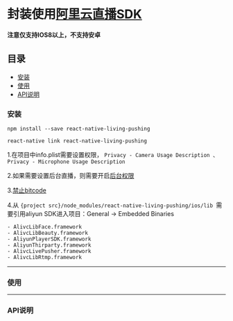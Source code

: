 # 封装使用[阿里云直播SDK](https://help.aliyun.com/document_detail/94821.html?spm=a2c4g.11186623.6.850.6adb60926lK3w7)

**注意仅支持IOS8以上，不支持安卓**

## 目录

- [安装](#安装)
- [使用](#使用)
- [API说明](#API说明)

### 安装


```
npm install --save react-native-living-pushing

react-native link react-native-living-pushing
```


1.在项目中info.plist需要设置权限，
```Privacy - Camera Usage Description 、Privacy - Microphone Usage Description```

2.如果需要设置后台直播，则需要开启[后台权限](http://static-aliyun-doc.oss-cn-hangzhou.aliyuncs.com/assets/img/40318/155106684221040_zh-CN.png)

3.[禁止bitcode](http://static-aliyun-doc.oss-cn-hangzhou.aliyuncs.com/assets/img/40318/155106684221041_zh-CN.png)

4.从 ```{project src}/node_modules/react-native-living-pushing/ios/lib ```需要引用aliyun SDK进入项目：General -> Embedded Binaries

    - AlivcLibFace.framework
    - AlivcLibBeauty.framework
    - AliyunPlayerSDK.framework
    - AliyunThirparty.framework
    - AlivcLivePusher.framework
    - AlivcLibRtmp.framework

---

### 使用

---
### API说明


